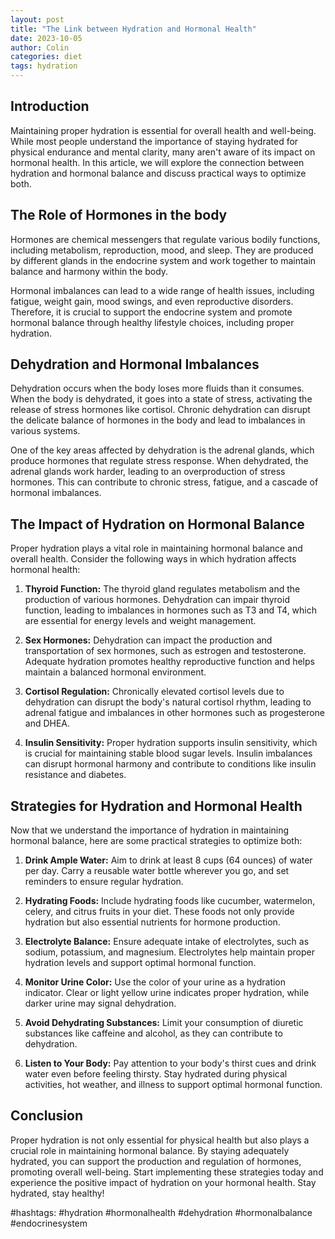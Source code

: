 ```yaml
---
layout: post
title: "The Link between Hydration and Hormonal Health"
date: 2023-10-05
author: Colin
categories: diet
tags: hydration
---
```


## Introduction

Maintaining proper hydration is essential for overall health and well-being. While most people understand the importance of staying hydrated for physical endurance and mental clarity, many aren't aware of its impact on hormonal health. In this article, we will explore the connection between hydration and hormonal balance and discuss practical ways to optimize both.

## The Role of Hormones in the body

Hormones are chemical messengers that regulate various bodily functions, including metabolism, reproduction, mood, and sleep. They are produced by different glands in the endocrine system and work together to maintain balance and harmony within the body.

Hormonal imbalances can lead to a wide range of health issues, including fatigue, weight gain, mood swings, and even reproductive disorders. Therefore, it is crucial to support the endocrine system and promote hormonal balance through healthy lifestyle choices, including proper hydration.

## Dehydration and Hormonal Imbalances

Dehydration occurs when the body loses more fluids than it consumes. When the body is dehydrated, it goes into a state of stress, activating the release of stress hormones like cortisol. Chronic dehydration can disrupt the delicate balance of hormones in the body and lead to imbalances in various systems.

One of the key areas affected by dehydration is the adrenal glands, which produce hormones that regulate stress response. When dehydrated, the adrenal glands work harder, leading to an overproduction of stress hormones. This can contribute to chronic stress, fatigue, and a cascade of hormonal imbalances.

## The Impact of Hydration on Hormonal Balance

Proper hydration plays a vital role in maintaining hormonal balance and overall health. Consider the following ways in which hydration affects hormonal health:

1. **Thyroid Function:** The thyroid gland regulates metabolism and the production of various hormones. Dehydration can impair thyroid function, leading to imbalances in hormones such as T3 and T4, which are essential for energy levels and weight management.

2. **Sex Hormones:** Dehydration can impact the production and transportation of sex hormones, such as estrogen and testosterone. Adequate hydration promotes healthy reproductive function and helps maintain a balanced hormonal environment.

3. **Cortisol Regulation:** Chronically elevated cortisol levels due to dehydration can disrupt the body's natural cortisol rhythm, leading to adrenal fatigue and imbalances in other hormones such as progesterone and DHEA.

4. **Insulin Sensitivity:** Proper hydration supports insulin sensitivity, which is crucial for maintaining stable blood sugar levels. Insulin imbalances can disrupt hormonal harmony and contribute to conditions like insulin resistance and diabetes.

## Strategies for Hydration and Hormonal Health

Now that we understand the importance of hydration in maintaining hormonal balance, here are some practical strategies to optimize both:

1. **Drink Ample Water:** Aim to drink at least 8 cups (64 ounces) of water per day. Carry a reusable water bottle wherever you go, and set reminders to ensure regular hydration.

2. **Hydrating Foods:** Include hydrating foods like cucumber, watermelon, celery, and citrus fruits in your diet. These foods not only provide hydration but also essential nutrients for hormone production.

3. **Electrolyte Balance:** Ensure adequate intake of electrolytes, such as sodium, potassium, and magnesium. Electrolytes help maintain proper hydration levels and support optimal hormonal function.

4. **Monitor Urine Color:** Use the color of your urine as a hydration indicator. Clear or light yellow urine indicates proper hydration, while darker urine may signal dehydration.

5. **Avoid Dehydrating Substances:** Limit your consumption of diuretic substances like caffeine and alcohol, as they can contribute to dehydration.

6. **Listen to Your Body:** Pay attention to your body's thirst cues and drink water even before feeling thirsty. Stay hydrated during physical activities, hot weather, and illness to support optimal hormonal function.

## Conclusion

Proper hydration is not only essential for physical health but also plays a crucial role in maintaining hormonal balance. By staying adequately hydrated, you can support the production and regulation of hormones, promoting overall well-being. Start implementing these strategies today and experience the positive impact of hydration on your hormonal health. Stay hydrated, stay healthy!

#hashtags: #hydration #hormonalhealth #dehydration #hormonalbalance #endocrinesystem